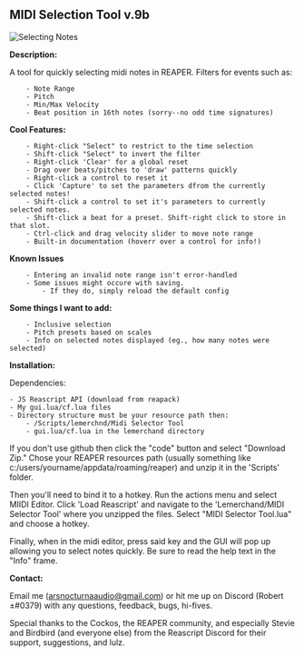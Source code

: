 
## MIDI Selection Tool v.9b

![Selecting Notes](https://t2361428.p.clickup-attachments.com/t2361428/f4ada0df-c594-47ac-8ddc-d258eac1de16/selecting_notes.gif?view=open)

**Description:**

A tool for quickly selecting midi notes in REAPER. Filters for events such as:
		
		- Note Range
		- Pitch
		- Min/Max Velocity 
		- Beat position in 16th notes (sorry--no odd time signatures)

**Cool Features:**

		- Right-click "Select" to restrict to the time selection
		- Shift-click "Select" to invert the filter
		- Right-click 'Clear' for a global reset
		- Drag over beats/pitches to 'draw' patterns quickly
		- Right-click a control to reset it
		- Click 'Capture' to set the parameters dfrom the currently selected notes!
		- Shift-click a control to set it's parameters to currently selected notes.
		- Shift-click a beat for a preset. Shift-right click to store in that slot.
		- Ctrl-click and drag velocity slider to move note range
		- Built-in documentation (hoverr over a control for info!)

**Known Issues**

		- Entering an invalid note range isn't error-handled
		- Some issues might occure with saving.
			- If they do, simply reload the default config

**Some things I want to add:**

		- Inclusive selection
		- Pitch presets based on scales
		- Info on selected notes displayed (eg., how many notes were selected)

**Installation:**

Dependencies: 
	
	- JS Reascript API (download from reapack)
	- My gui.lua/cf.lua files 
	- Directory structure must be your resource path then:
		- /Scripts/lemerchnd/Midi Selector Tool
		- gui.lua/cf.lua in the lemerchand directory


If you don't use github then click the "code" button and select "Download Zip." Chose your REAPER resources path (usually something like c:/users/yourname/appdata/roaming/reaper) and unzip it in the 'Scripts' folder. 

Then you'll need to bind it to a hotkey. Run the actions menu and select MIIDI Editor. Click 'Load Reascript' and navigate to the 'Lemerchand/MIDI Selector Tool' where you unzipped the files. Select "MIDI Selector Tool.lua" and choose a hotkey. 

Finally, when in the midi editor, press said key and the GUI will pop up allowing you to select notes quickly. Be sure to read the help text in the "Info" frame. 

**Contact:**

Email me (arsnocturnaaudio@gmail.com) or hit me up on Discord (Robert ±#0379) with any questions, feedback, bugs, hi-fives. 	

Special thanks to the Cockos, the REAPER community, and especially Stevie and Birdbird (and everyone else) from the Reascript Discord for their support, suggestions, and lulz. 